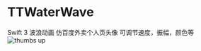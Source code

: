 # TTWaterWave
Swift 3 波浪动画 仿百度外卖个人页头像 可调节速度，振幅，颜色等
![thumbs up](https://github.com/tiantianfang/TTWaterWave/tree/master/TTWaterWave/bbbb.gif)
